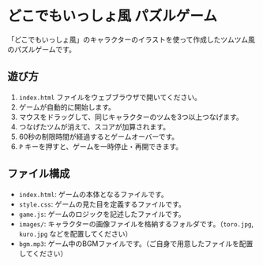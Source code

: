 # どこでもいっしょ風 パズルゲーム

「どこでもいっしょ風」のキャラクターのイラストを使って作成したツムツム風のパズルゲームです。

## 遊び方

1.  `index.html` ファイルをウェブブラウザで開いてください。
2.  ゲームが自動的に開始します。
3.  マウスをドラッグして、同じキャラクターのツムを3つ以上つなげます。
4.  つなげたツムが消えて、スコアが加算されます。
5.  60秒の制限時間が経過するとゲームオーバーです。
6.  `P` キーを押すと、ゲームを一時停止・再開できます。

## ファイル構成

-   `index.html`: ゲームの本体となるファイルです。
-   `style.css`: ゲームの見た目を定義するファイルです。
-   `game.js`: ゲームのロジックを記述したファイルです。
-   `images/`: キャラクターの画像ファイルを格納するフォルダです。（`toro.jpg`, `kuro.jpg` などを配置してください）
-   `bgm.mp3`: ゲーム中のBGMファイルです。（ご自身で用意したファイルを配置してください）
